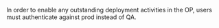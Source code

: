 In order to enable any outstanding deployment activities in the OP, users must authenticate against prod instead of QA.
